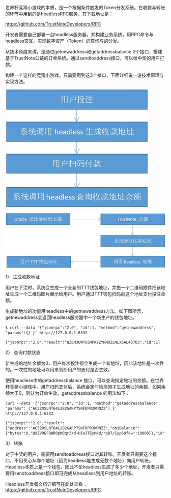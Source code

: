 世界杯竞猜小游戏的本质，是一个根据条件触发的Token分发系统。在收款与转账的环节中用到的是headlessRPC服务，其下载地址是：
 
https://github.com/TrustNoteDevelopers/RPC
 
开发者需要自己部署一台headless服务器，并构建业务系统，用RPC命令与headless交互，实现数字资产（Token）的查询与的分发。
 
从技术角度来讲，是通过getnewaddress和getaddressbalance 2个接口，搭建基于TrustNote公链的订单系统。通过sendtoaddress接口，可以给中奖的用户打款。

构建一个这样的竞猜小游戏，只需要用到这3个接口，下面详细说一说技术原理与实现方法。

![](./images/worldcup2018_01.jpg)

![](./images/worldcup2018_02.jpg)
 
1） 生成收款地址
 
用户在下注时，系统会生成一个全新的TTT钱包地址，并由一个二维码插件把该地址生成一个二维码图片展示给用户。用户通过TTT钱包扫码向这个地址支付投注金额。
 
生成新地址的功能用headless中的getnewaddress方法。如下图所示，getnewaddress会返回headless服务器中一个新生产的钱包地址。
 
``` 
$ curl --data '{"jsonrpc":"2.0", "id":1, "method":"getnewaddress", "params":{} }' http://127.0.0.1:6332 
```

```
{"jsonrpc":"2.0","result":"QZEM3UWTG5MPKYZYRMUZLNLX5AL437O3","id":1}
```
 
2） 查询付款状态
 
新生成的地址余额为0，用户每次投注都会生成一个新地址，因此该地址是一次性的。一次性的地址可以用来判断用户的支付是否生效。
 
使用headless中的getaddressbalance 接口，可以查询指定地址的余额。在世界杯竞猜小游戏中，用户扫码支付后，系统会定时检测刚才生成地址的余额，如果余额大于0，则认为订单生效。getaddressbalance 的用法如下：
 
``` 
curl --data '{"jsonrpc":"2.0", "id":1, "method":"getaddressbalance", "params": ["AC32OSLNT64L2B2GARP7SNFDPR3WDNZZ"] }' http://127.0.0.1:6332
```

```
{"jsonrpc":"2.0","result":{"address":"AC32OSLNT64L2B2GARP7SNFDPR3WDNZZ","objBalance":{"bytes":0,"QXZVREFQWR0pM0qrZ+d+HIeJTEyMkd/rgB7/Syp6Ufk=":10000}},"id":1}
```
 
3） 转账
 
对于中奖的用户，需要用sendtoaddress接口对其转账。开发者只需要这个接口，不用关心从哪个地址（因为headless能生成无数个地址）向用户转账。Headless本质上是一个钱包，因此不论headless生成了多少个地址，开发者只需要用sendtoaddress接口即可完成从headless到用户地址的转账。
 
 
Headless开发者文档详细可在此处查看： https://github.com/TrustNoteDevelopers/RPC
